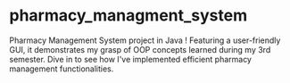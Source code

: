 # pharmacy_managment_system
Pharmacy Management System project in Java ! Featuring a user-friendly GUI, it demonstrates my grasp of OOP concepts learned during my 3rd semester. Dive in to see how I've implemented efficient pharmacy management functionalities.
